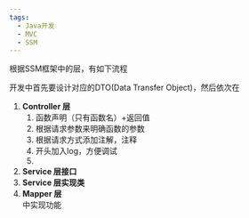 ```yaml
---
tags:
  - Java开发
  - MVC
  - SSM
---
```

根据SSM框架中的层，有如下流程

开发中首先要设计对应的DTO(Data Transfer Object)，然后依次在 
1. **Controller 层**  
	1. 函数声明（只有函数名）+返回值  
	2. 根据请求参数来明确函数的参数  
	3. 根据请求方式添加注解，注释  
	4. 开头加入log，方便调试  
	5. 
2. **Service 层接口**  
3. **Service 层实现类**  
4. **Mapper 层**  
中实现功能